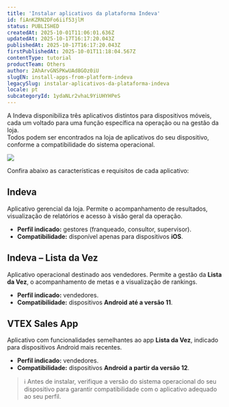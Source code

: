 ```yaml
---
title: 'Instalar aplicativos da plataforma Indeva'
id: fiAnKZRN2DFo6iif53jlM
status: PUBLISHED
createdAt: 2025-10-01T11:06:01.636Z
updatedAt: 2025-10-17T16:17:20.043Z
publishedAt: 2025-10-17T16:17:20.043Z
firstPublishedAt: 2025-10-01T11:18:04.567Z
contentType: tutorial
productTeam: Others
author: 2AhArvGNSPKwUAd8GOz0iU
slugEN: install-apps-from-platform-indeva
legacySlug: instalar-aplicativos-da-plataforma-indeva
locale: pt
subcategoryId: 1ydaNLr2vhaL9YiUHYHPeS
---
```


A Indeva disponibiliza três aplicativos distintos para dispositivos móveis, cada um voltado para uma função específica na operação ou na gestão da loja.  
Todos podem ser encontrados na loja de aplicativos do seu dispositivo, conforme a compatibilidade do sistema operacional.

![](https://cdn.statically.io/gh/vtexdocs/help-center-content/refs/heads/main/docs/pt/tutorials/indeva-by-vtex/lista-da-vez-indeva/instalar-aplicativos-da-plataforma-indeva_1.png)

Confira abaixo as características e requisitos de cada aplicativo:

## Indeva

Aplicativo gerencial da loja. Permite o acompanhamento de resultados, visualização de relatórios e acesso à visão geral da operação.

- **Perfil indicado:** gestores (franqueado, consultor, supervisor).  
- **Compatibilidade:** disponível apenas para dispositivos **iOS**.

## Indeva – Lista da Vez

Aplicativo operacional destinado aos vendedores. Permite a gestão da **Lista da Vez**, o acompanhamento de metas e a visualização de rankings.

- **Perfil indicado:** vendedores.  
- **Compatibilidade:** dispositivos **Android até a versão 11**.

## VTEX Sales App

Aplicativo com funcionalidades semelhantes ao app **Lista da Vez**, indicado para dispositivos Android mais recentes.

- **Perfil indicado:** vendedores.  
- **Compatibilidade:** dispositivos **Android a partir da versão 12**.

> ℹ️ Antes de instalar, verifique a versão do sistema operacional do seu dispositivo para garantir compatibilidade com o aplicativo adequado ao seu perfil.

